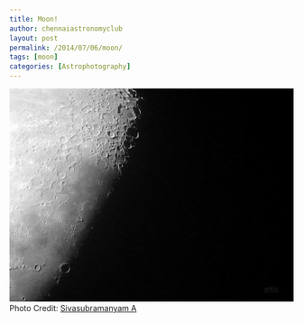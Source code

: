 ```yaml
---
title: Moon!
author: chennaiastronomyclub
layout: post
permalink: /2014/07/06/moon/
tags: [moon]
categories: [Astrophotography]
---
```


![The Moon](/img/moonsiva.jpg)
<span class="image-credit">Photo Credit: <a href="https://sivasubramanyam.me">Sivasubramanyam A</a></span>

